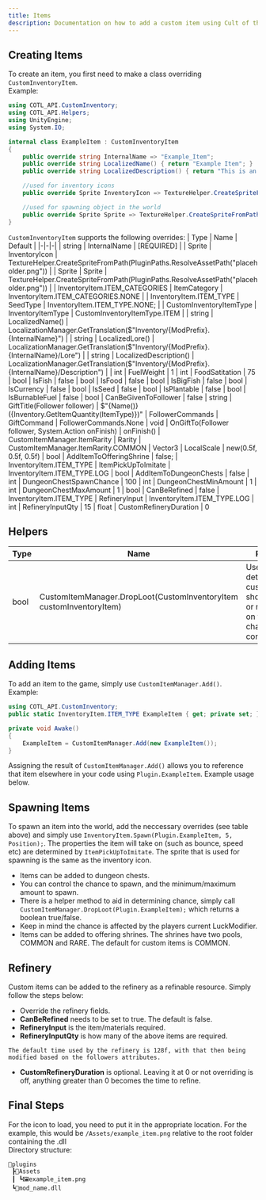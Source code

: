 ```yaml
---
title: Items
description: Documentation on how to add a custom item using Cult of the Lamb API
---
```


## Creating Items

To create an item, you first need to make a class overriding `CustomInventoryItem`.  
Example:

```csharp
using COTL_API.CustomInventory;
using COTL_API.Helpers;
using UnityEngine;
using System.IO;
```

```csharp
internal class ExampleItem : CustomInventoryItem
{
    public override string InternalName => "Example_Item";
    public override string LocalizedName() { return "Example Item"; }
    public override string LocalizedDescription() { return "This is an example item"; }

    //used for inventory icons
    public override Sprite InventoryIcon => TextureHelper.CreateSpriteFromPath(Path.Combine(Plugin.PluginPath, "Assets", "example_item.png"));

    //used for spawning object in the world
    public override Sprite Sprite => TextureHelper.CreateSpriteFromPath(Path.Combine(Plugin.PluginPath, "Assets", "example_item.png"));
}
```

`CustomInventoryItem` supports the following overrides:
| Type | Name | Default |
|-|-|-|
| string | InternalName | \[REQUIRED\] |
| Sprite | InventoryIcon | TextureHelper.CreateSpriteFromPath(PluginPaths.ResolveAssetPath("placeholder.png")) |
| Sprite | Sprite | TextureHelper.CreateSpriteFromPath(PluginPaths.ResolveAssetPath("placeholder.png")) |
| InventoryItem.ITEM_CATEGORIES | ItemCategory | InventoryItem.ITEM_CATEGORIES.NONE |
| InventoryItem.ITEM_TYPE | SeedType | InventoryItem.ITEM_TYPE.NONE; |
| CustomInventoryItemType | InventoryItemType | CustomInventoryItemType.ITEM |
| string | LocalizedName() | LocalizationManager.GetTranslation($"Inventory/{ModPrefix}.{InternalName}") |
| string | LocalizedLore() | LocalizationManager.GetTranslation($"Inventory/{ModPrefix}.{InternalName}/Lore") |
| string | LocalizedDescription() | LocalizationManager.GetTranslation($"Inventory/{ModPrefix}.{InternalName}/Description") |
| int | FuelWeight | 1
| int | FoodSatitation | 75
| bool | IsFish | false
| bool | IsFood | false
| bool | IsBigFish | false
| bool | IsCurrency | false
| bool | IsSeed | false
| bool | IsPlantable | false
| bool | IsBurnableFuel | false
| bool | CanBeGivenToFollower | false
| string | GiftTitle(Follower follower) | $"{Name()} ({Inventory.GetItemQuantity(ItemType)})"
| FollowerCommands | GiftCommand | FollowerCommands.None
| void | OnGiftTo(Follower follower, System.Action onFinish) | onFinish()
| CustomItemManager.ItemRarity | Rarity | CustomItemManager.ItemRarity.COMMON
| Vector3 | LocalScale | new(0.5f, 0.5f, 0.5f)
| bool | AddItemToOfferingShrine | false;
| InventoryItem.ITEM_TYPE | ItemPickUpToImitate | InventoryItem.ITEM_TYPE.LOG
| bool | AddItemToDungeonChests | false
| int | DungeonChestSpawnChance | 100
| int | DungeonChestMinAmount | 1
| int | DungeonChestMaxAmount | 1
| bool | CanBeRefined | false
| InventoryItem.ITEM_TYPE | RefineryInput | InventoryItem.ITEM_TYPE.LOG
| int | RefineryInputQty | 15
| float | CustomRefineryDuration | 0

## Helpers

| Type | Name                                                                | Purpose                                                                                        |
| ---- | ------------------------------------------------------------------- | ---------------------------------------------------------------------------------------------- |
| bool | CustomItemManager.DropLoot(CustomInventoryItem customInventoryItem) | Used to determine if a custom item should drop or not based on the items chance configuration. |

## Adding Items

To add an item to the game, simply use `CustomItemManager.Add()`.  
Example:

```csharp
using COTL_API.CustomInventory;
public static InventoryItem.ITEM_TYPE ExampleItem { get; private set; }
```

```csharp
private void Awake()
{
    ExampleItem = CustomItemManager.Add(new ExampleItem());
}
```

Assigning the result of `CustomItemManager.Add()` allows you to reference that item elsewhere in your code using `Plugin.ExampleItem`. Example usage below.

## Spawning Items

To spawn an item into the world, add the neccessary overrides (see table above) and simply use `InventoryItem.Spawn(Plugin.ExampleItem, 5, Position);`.
The properties the item will take on (such as bounce, speed etc) are determined by `ItemPickUpToImitate`.
The sprite that is used for spawning is the same as the inventory icon.

-   Items can be added to dungeon chests.
-   You can control the chance to spawn, and the minimum/maximum amount to spawn.
-   There is a helper method to aid in determining chance, simply call `CustomItemManager.DropLoot(Plugin.ExampleItem);` which returns a boolean true/false.
-   Keep in mind the chance is affected by the players current LuckModifier.
-   Items can be added to offering shrines. The shrines have two pools, COMMON and RARE. The default for custom items is COMMON.

## Refinery

Custom items can be added to the refinery as a refinable resource. Simply follow the steps below:

-   Override the refinery fields.
-   **CanBeRefined** needs to be set to true. The default is false.
-   **RefineryInput** is the item/materials required.
-   **RefineryInputQty** is how many of the above items are required.

`The default time used by the refinery is 128f, with that then being modified based on the followers attributes.`

-   **CustomRefineryDuration** is optional. Leaving it at 0 or not overriding is off, anything greater than 0 becomes the time to refine.

## Final Steps

For the icon to load, you need to put it in the appropriate location. For the example, this would be `/Assets/example_item.png` relative to the root folder containing the .dll  
Directory structure:

```
📂plugins
 ┣📂Assets
 ┃ ┗🖼️example_item.png
 ┗📜mod_name.dll
```
